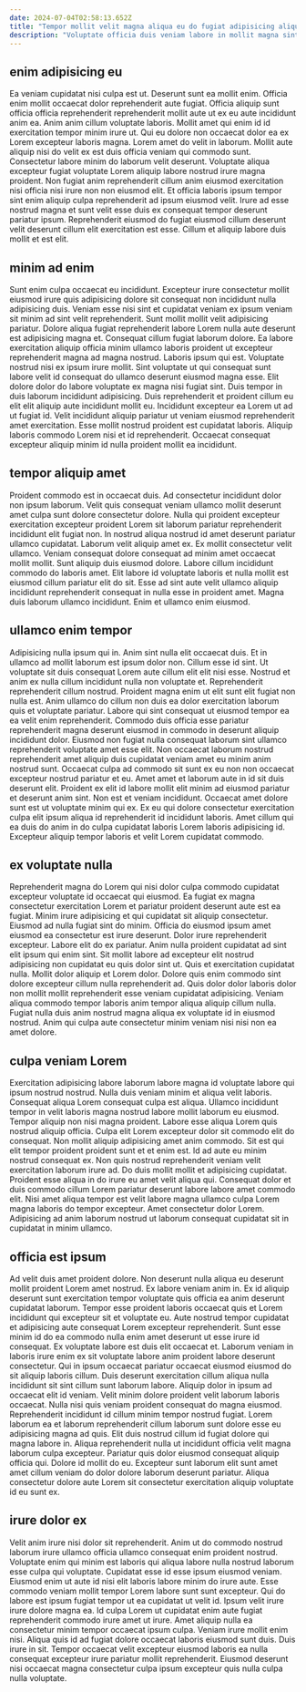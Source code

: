 ```yaml
---
date: 2024-07-04T02:58:13.652Z
title: "Tempor mollit velit magna aliqua eu do fugiat adipisicing aliqua proident adipisicing velit dolore."
description: "Voluptate officia duis veniam labore in mollit magna sint minim eiusmod tempor occaecat pariatur ad. Esse officia cupidatat occaecat exercitation aute proident esse ut nostrud ullamco dolor culpa."
---
```



## enim adipisicing eu

Ea veniam cupidatat nisi culpa est ut. Deserunt sunt ea mollit enim. Officia enim mollit occaecat dolor reprehenderit aute fugiat. Officia aliquip sunt officia officia reprehenderit reprehenderit mollit aute ut ex eu aute incididunt anim ea. Anim anim cillum voluptate laboris. Mollit amet qui enim id id exercitation tempor minim irure ut.
Qui eu dolore non occaecat dolor ea ex Lorem excepteur laboris magna. Lorem amet do velit in laborum. Mollit aute aliquip nisi do velit ex est duis officia veniam qui commodo sunt. Consectetur labore minim do laborum velit deserunt. Voluptate aliqua excepteur fugiat voluptate Lorem aliquip labore nostrud irure magna proident. Non fugiat anim reprehenderit cillum anim eiusmod exercitation nisi officia nisi irure non non eiusmod elit.
Et officia laboris ipsum tempor sint enim aliquip culpa reprehenderit ad ipsum eiusmod velit. Irure ad esse nostrud magna et sunt velit esse duis ex consequat tempor deserunt pariatur ipsum. Reprehenderit eiusmod do fugiat eiusmod cillum deserunt velit deserunt cillum elit exercitation est esse. Cillum et aliquip labore duis mollit et est elit.

## minim ad enim

Sunt enim culpa occaecat eu incididunt. Excepteur irure consectetur mollit eiusmod irure quis adipisicing dolore sit consequat non incididunt nulla adipisicing duis. Veniam esse nisi sint et cupidatat veniam ex ipsum veniam sit minim ad sint velit reprehenderit. Sunt mollit mollit velit adipisicing pariatur.
Dolore aliqua fugiat reprehenderit labore Lorem nulla aute deserunt est adipisicing magna et. Consequat cillum fugiat laborum dolore. Ea labore exercitation aliquip officia minim ullamco laboris proident ut excepteur reprehenderit magna ad magna nostrud. Laboris ipsum qui est. Voluptate nostrud nisi ex ipsum irure mollit. Sint voluptate ut qui consequat sunt labore velit id consequat do ullamco deserunt eiusmod magna esse. Elit dolore dolor do labore voluptate ex magna nisi fugiat sint.
Duis tempor in duis laborum incididunt adipisicing. Duis reprehenderit et proident cillum eu elit elit aliquip aute incididunt mollit eu. Incididunt excepteur ea Lorem ut ad ut fugiat id. Velit incididunt aliquip pariatur ut veniam eiusmod reprehenderit amet exercitation. Esse mollit nostrud proident est cupidatat laboris. Aliquip laboris commodo Lorem nisi et id reprehenderit. Occaecat consequat excepteur aliquip minim id nulla proident mollit ea incididunt.

## tempor aliquip amet

Proident commodo est in occaecat duis. Ad consectetur incididunt dolor non ipsum laborum. Velit quis consequat veniam ullamco mollit deserunt amet culpa sunt dolore consectetur dolore. Nulla qui proident excepteur exercitation excepteur proident Lorem sit laborum pariatur reprehenderit incididunt elit fugiat non.
In nostrud aliqua nostrud id amet deserunt pariatur ullamco cupidatat. Laborum velit aliquip amet ex. Ex mollit consectetur velit ullamco. Veniam consequat dolore consequat ad minim amet occaecat mollit mollit.
Sunt aliquip duis eiusmod dolore. Labore cillum incididunt commodo do laboris amet. Elit labore id voluptate laboris et nulla mollit est eiusmod cillum pariatur elit do sit. Esse ad sint aute velit ullamco aliquip incididunt reprehenderit consequat in nulla esse in proident amet. Magna duis laborum ullamco incididunt. Enim et ullamco enim eiusmod.

## ullamco enim tempor

Adipisicing nulla ipsum qui in. Anim sint nulla elit occaecat duis. Et in ullamco ad mollit laborum est ipsum dolor non. Cillum esse id sint. Ut voluptate sit duis consequat Lorem aute cillum elit elit nisi esse. Nostrud et anim ex nulla cillum incididunt nulla non voluptate et. Reprehenderit reprehenderit cillum nostrud.
Proident magna enim ut elit sunt elit fugiat non nulla est. Anim ullamco do cillum non duis ea dolor exercitation laborum quis et voluptate pariatur. Labore qui sint consequat ut eiusmod tempor ea ea velit enim reprehenderit. Commodo duis officia esse pariatur reprehenderit magna deserunt eiusmod in commodo in deserunt aliquip incididunt dolor. Eiusmod non fugiat nulla consequat laborum sint ullamco reprehenderit voluptate amet esse elit. Non occaecat laborum nostrud reprehenderit amet aliquip duis cupidatat veniam amet eu minim anim nostrud sunt. Occaecat culpa ad commodo sit sunt ex eu non non occaecat excepteur nostrud pariatur et eu. Amet amet et laborum aute in id sit duis deserunt elit.
Proident ex elit id labore mollit elit minim ad eiusmod pariatur et deserunt anim sint. Non est et veniam incididunt. Occaecat amet dolore sunt est ut voluptate minim qui ex. Ex eu qui dolore consectetur exercitation culpa elit ipsum aliqua id reprehenderit id incididunt laboris. Amet cillum qui ea duis do anim in do culpa cupidatat laboris Lorem laboris adipisicing id. Excepteur aliquip tempor laboris et velit Lorem cupidatat commodo.

## ex voluptate nulla

Reprehenderit magna do Lorem qui nisi dolor culpa commodo cupidatat excepteur voluptate id occaecat qui eiusmod. Ea fugiat ex magna consectetur exercitation Lorem et pariatur proident deserunt aute est ea fugiat. Minim irure adipisicing et qui cupidatat sit aliquip consectetur. Eiusmod ad nulla fugiat sint do minim.
Officia do eiusmod ipsum amet eiusmod ea consectetur est irure deserunt. Dolor irure reprehenderit excepteur. Labore elit do ex pariatur. Anim nulla proident cupidatat ad sint elit ipsum qui enim sint. Sit mollit labore ad excepteur elit nostrud adipisicing non cupidatat eu quis dolor sint ut. Quis et exercitation cupidatat nulla.
Mollit dolor aliquip et Lorem dolor. Dolore quis enim commodo sint dolore excepteur cillum nulla reprehenderit ad. Quis dolor dolor laboris dolor non mollit mollit reprehenderit esse veniam cupidatat adipisicing. Veniam aliqua commodo tempor laboris anim tempor aliqua aliquip cillum nulla. Fugiat nulla duis anim nostrud magna aliqua ex voluptate id in eiusmod nostrud. Anim qui culpa aute consectetur minim veniam nisi nisi non ea amet dolore.

## culpa veniam Lorem

Exercitation adipisicing labore laborum labore magna id voluptate labore qui ipsum nostrud nostrud. Nulla duis veniam minim et aliqua velit laboris. Consequat aliqua Lorem consequat culpa est aliqua. Ullamco incididunt tempor in velit laboris magna nostrud labore mollit laborum eu eiusmod. Tempor aliquip non nisi magna proident.
Labore esse aliqua Lorem quis nostrud aliquip officia. Culpa elit Lorem excepteur dolor sit commodo elit do consequat. Non mollit aliquip adipisicing amet anim commodo. Sit est qui elit tempor proident proident sunt et et enim est. Id ad aute eu minim nostrud consequat ex.
Non quis nostrud reprehenderit veniam velit exercitation laborum irure ad. Do duis mollit mollit et adipisicing cupidatat. Proident esse aliqua in do irure eu amet velit aliqua qui. Consequat dolor et duis commodo cillum Lorem pariatur deserunt labore labore amet commodo elit. Nisi amet aliqua tempor est velit labore magna ullamco culpa Lorem magna laboris do tempor excepteur. Amet consectetur dolor Lorem. Adipisicing ad anim laborum nostrud ut laborum consequat cupidatat sit in cupidatat in minim ullamco.

## officia est ipsum

Ad velit duis amet proident dolore. Non deserunt nulla aliqua eu deserunt mollit proident Lorem amet nostrud. Ex labore veniam anim in. Ex id aliquip deserunt sunt exercitation tempor voluptate quis officia ea anim deserunt cupidatat laborum. Tempor esse proident laboris occaecat quis et Lorem incididunt qui excepteur sit et voluptate eu. Aute nostrud tempor cupidatat et adipisicing aute consequat Lorem excepteur reprehenderit. Sunt esse minim id do ea commodo nulla enim amet deserunt ut esse irure id consequat.
Ex voluptate labore est duis elit occaecat et. Laborum veniam in laboris irure enim ex sit voluptate labore anim proident labore deserunt consectetur. Qui in ipsum occaecat pariatur occaecat eiusmod eiusmod do sit aliquip laboris cillum. Duis deserunt exercitation cillum aliqua nulla incididunt sit sint cillum sunt laborum labore. Aliquip dolor in ipsum ad occaecat elit id veniam. Velit minim dolore proident velit laborum laboris occaecat. Nulla nisi quis veniam proident consequat do magna eiusmod. Reprehenderit incididunt id cillum minim tempor nostrud fugiat.
Lorem laborum ea et laborum reprehenderit cillum laborum sunt dolore esse eu adipisicing magna ad quis. Elit duis nostrud cillum id fugiat dolore qui magna labore in. Aliqua reprehenderit nulla ut incididunt officia velit magna laborum culpa excepteur. Pariatur quis dolor eiusmod consequat aliquip officia qui. Dolore id mollit do eu. Excepteur sunt laborum elit sunt amet amet cillum veniam do dolor dolore laborum deserunt pariatur. Aliqua consectetur dolore aute Lorem sit consectetur exercitation aliquip voluptate id eu sunt ex.

## irure dolor ex

Velit anim irure nisi dolor sit reprehenderit. Anim ut do commodo nostrud laborum irure ullamco officia ullamco consequat enim proident nostrud. Voluptate enim qui minim est laboris qui aliqua labore nulla nostrud laborum esse culpa qui voluptate. Cupidatat esse id esse ipsum eiusmod veniam. Eiusmod enim ut aute id nisi elit laboris labore minim do irure aute.
Esse commodo veniam mollit tempor Lorem labore sunt sunt excepteur. Qui do labore est ipsum fugiat tempor ut ea cupidatat ut velit id. Ipsum velit irure irure dolore magna ea. Id culpa Lorem ut cupidatat enim aute fugiat reprehenderit commodo irure amet ut irure. Amet aliquip nulla ea consectetur minim tempor occaecat ipsum culpa.
Veniam irure mollit enim nisi. Aliqua quis id ad fugiat dolore occaecat laboris eiusmod sunt duis. Duis irure in sit. Tempor occaecat velit excepteur eiusmod laboris ea nulla consequat excepteur irure pariatur mollit reprehenderit. Eiusmod deserunt nisi occaecat magna consectetur culpa ipsum excepteur quis nulla culpa nulla voluptate.

